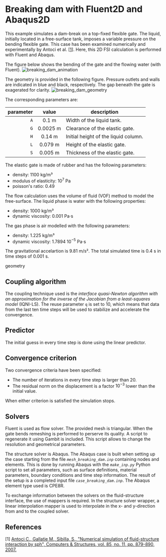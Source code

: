 # Breaking dam with Fluent2D and Abaqus2D

This example simulates a dam-break on a top-fixed flexible gate.
The liquid, initially located in a free-surface tank, imposes a variable pressure on the bending flexible gate.
This case has been examined numerically and experimentally by Antoci et al. [[1](#1)].
Here, this 2D FSI calculation is performed with Fluent and Abaqus.

The figure below shows the bending of the gate and the flowing water (with Fluent).
![breaking_dam_animation](images/breaking_dam_phase.gif "Animation of the bending of the breaking dam and the flowing liquid with Fluent")

The geometry is provided in the following figure. Pressure outlets and walls are indicated in blue and black, respectively.
The gap beneath the gate is exagerated for clarity.
![breaking_dam_geometry](images/breaking_dam_geometry.svg "Breaking dam geometry")
 
The corresponding parameters are:

parameter|value|description
---:|:---:|---
`A`|0.1 m|Width of the liquid tank.
`G`|0.0025 m|Clearance of the elastic gate.
`H`|0.14 m|Initial height of the liquid column.
`L`|0.079 m|Height of the elastic gate.
`S`|0.005 m|Thickness of the elastic gate.

The elastic gate is made of rubber and has the following parameters:

-   density: 1100 kg/m³
-   modulus of elasticity: 10$^7$ Pa
-   poisson's ratio: 0.49
    
The flow calculation uses the volume of fluid (VOF) method to model the free-surface.
The liquid phase is water with the following properties:

-   density: 1000 kg/m³
-   dynamic viscosity: 0.001 Pa$\cdot$s

The gas phase is air modelled with the following parameters:

-   density: 1.225 kg/m³
-   dynamic viscosity: 1.7894 10$^{-5}$ Pa$\cdot$s

The gravitational accelartion is 9.81 m/s².
The total simulated time is 0.4 s in time steps of 0.001 s.

geometry

## Coupling algorithm

The coupling technique used is the *interface quasi-Newton algorithm with an approximation for the inverse of the Jacobian from a least-squares model* (IQNI-LS).
The reuse parameter `q` is set to 10, which means that data from the last ten time steps will be used to stabilize and accelerate the convergence.

## Predictor

The initial guess in every time step is done using the linear predictor.

## Convergence criterion

Two convergence criteria have been specified:

-   The number of iterations in every time step is larger than 20.
-   The residual norm on the displacement is a factor $10^{-3}$ lower than the initial value.

When either criterion is satisfied the simulation stops.

## Solvers

Fluent is used as flow solver.
The provided mesh is triangular. When the gate bends remeshing is performed to perserve its quality.
A script to regenerate it using Gambit is included. This script allows to change the resolution and geometrical parameters.

The structure solver is Abaqus.
The Abaqus case is built when setting up the case starting from the file *`mesh_breaking_dam.inp`* containing nodes and elements.
This is done by running Abaqus with the *`make_inp.py`* Python script to set all parameters, such as surface definitions, material parameters, boundary conditions and time step information.
The result of the setup is a completed input file *`case_breaking_dam.inp`*.
The Abaqus element type used is CPE8R.

To exchange information between the solvers on the fluid-structure interface, the use of mappers is required.
In the structure solver wrapper, a linear interpolation mapper is used to interpolate in the x- and y-direction from and to the coupled solver.

## References
<a id="1">[1]</a>
[Antoci C., Gallatie M., Sibilla, S., "Numerical simulation of fluid-structure interaction by sph", Computers & Structures, vol. 85, no. 11, pp. 879-890, 2007.](https://doi.org/10.1007/3-540-34596-5_15)
